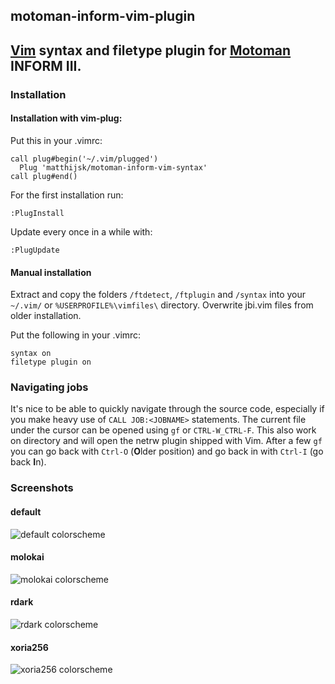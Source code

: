 ## motoman-inform-vim-plugin

## [Vim][1] syntax and filetype plugin for [Motoman][2] INFORM III.

### Installation

#### Installation with vim-plug:

Put this in your .vimrc:

    call plug#begin('~/.vim/plugged')
      Plug 'matthijsk/motoman-inform-vim-syntax'
    call plug#end()

For the first installation run:

    :PlugInstall

Update every once in a while with:

    :PlugUpdate

#### Manual installation

Extract and copy the folders 
`/ftdetect`, `/ftplugin` and `/syntax` 
into your 
`~/.vim/` or `%USERPROFILE%\vimfiles\` 
directory. 
Overwrite jbi.vim files from older installation.

Put the following in your .vimrc:

    syntax on
    filetype plugin on


### Navigating jobs

It's nice to be able to quickly navigate through the source code, especially
if you make heavy use of `CALL JOB:<JOBNAME>` statements. The current file
under the cursor can be opened using `gf` or `CTRL-W_CTRL-F`. This also work
on directory and will open the netrw plugin shipped with Vim. After a few `gf`
you can go back with `Ctrl-O` (**O**lder position) and go back in with `Ctrl-I`
(go back **I**n).

### Screenshots

#### default

![default colorscheme](https://github.com/matthijsk/motoman-inform-vim-syntax/raw/master/img/sample-default.png "default")

#### molokai

![molokai colorscheme](https://github.com/matthijsk/motoman-inform-vim-syntax/raw/master/img/sample-molokai.png "molokai")

#### rdark

![rdark colorscheme](https://github.com/matthijsk/motoman-inform-vim-syntax/raw/master/img/sample-rdark.png "rdark")

#### xoria256

![xoria256 colorscheme](https://github.com/matthijsk/motoman-inform-vim-syntax/raw/master/img/sample-xoria256.png "xoria256")

[1]: https://www.vim.org/
[2]: https://www.motoman.com/products/robots/industrial
